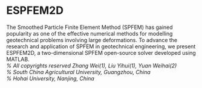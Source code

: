 # ESPFEM2D
The Smoothed Particle Finite Element Method (SPFEM) has gained popularity as one of the effective numerical methods for modelling geotechnical problems involving large deformations. To advance the research and application of SPFEM in geotechnical engineering, we present ESPFEM2D, a two-dimensional SPFEM open-source solver developed using MATLAB.  
_% All copyrights reserved Zhang Wei(1), Liu Yihui(1), Yuan Weihai(2)_  
_% South China Agricultural University, Guangzhou, China_  
_% Hohai University, Nanjing, China_
